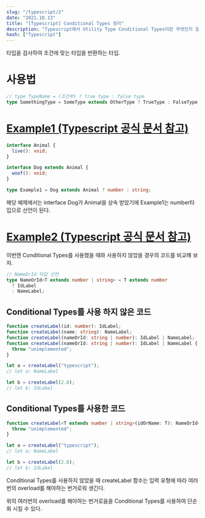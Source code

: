 ```yaml
---
slug: "/typescript/2"
date: "2021.10.13"
title: "[Typescript] Conditional Types 정리"
description: "Typescript에서 Utility Type Conditional Types이란 무엇인지 알아보자!"
hash: ["Typescript"]
---
```


타입을 검사하여 조건에 맞는 타입을 반환하는 타입.

# 사용법

```typescript
// type TypeName = (조건부) ? true type : false type
type SomethingType = SomeType extends OtherType ? TrueType : FalseType;
```

# [Example1 (Typescript 공식 문서 참고)](https://www.typescriptlang.org/docs/handbook/2/conditional-types.html)

```typescript
interface Animal {
  live(): void;
}

interface Dog extends Animal {
  woof(): void;
}

type Example1 = Dog extends Animal ? number : string;
```

해당 예제에서는 interface Dog가 Animal을 상속 받았기에 Example1는 number타입으로 선언이 된다.

# [Example2 (Typescript 공식 문서 참고)](https://www.typescriptlang.org/docs/handbook/2/conditional-types.html)

이번엔 Conditional Types를 사용했을 때와 사용하지 않았을 경우의 코드를 비교해 보자.

```typescript
// NameOrId 타입 선언
type NameOrId<T extends number | string> = T extends number
  ? IdLabel
  : NameLabel;
```

## Conditional Types를 사용 하지 않은 코드

```typescript
function createLabel(id: number): IdLabel;
function createLabel(name: string): NameLabel;
function createLabel(nameOrId: string | number): IdLabel | NameLabel;
function createLabel(nameOrId: string | number): IdLabel | NameLabel {
  throw "unimplemented";
}

let a = createLabel("typescript");
// let a: NameLabel

let b = createLabel(2.8);
// let b: IdLabel
```

## Conditional Types를 사용한 코드

```typescript
function createLabel<T extends number | string>(idOrName: T): NameOrId<T> {
  throw "unimplemented";
}

let a = createLabel("typescript");
// let a: NameLabel

let b = createLabel(2.8);
// let b: IdLabel
```

Conditional Types를 사용하지 않았을 때 createLabel 함수는 입력 유형에 따라 여러번의 overload를 해야하는 번거로워 생긴다.

위의 여러번의 overload를 해야하는 번거로움을 Conditional Types를 사용하여 단순화 시킬 수 있다.
